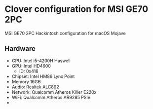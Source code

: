 # Clover configuration for MSI GE70 2PC
MSI GE70 2PC Hackintosh configuration for macOS Mojave

## Hardware

* CPU: Intel i5-4200H Haswell
* GPU: Intel HD4600
  * ID: 0x416
* Chipset: Intel HM86 Lynx Point
* Memory 16GB
* Audio: Realtek ALC892
* Network: Qualcomm Atheros Killer E220x
* WiFi: Qualcomm Atheros AR9285 PSIe
* 